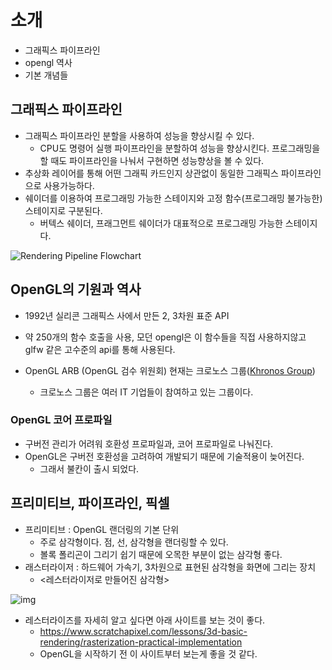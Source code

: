 # 소개

- 그래픽스 파이프라인
- opengl 역사
- 기본 개념들



## 그래픽스 파이프라인

- 그래픽스 파이프라인 분할을 사용하여 성능을 향상시킬 수 있다.
  - CPU도 명령어 실행 파이프라인을 분할하여 성능을 향상시킨다. 프로그래밍을 할 때도 파이프라인을 나눠서 구현하면 성능향상을 볼 수 있다.
- 추상화 레이어를 통해 어떤 그래픽 카드인지 상관없이 동일한 그래픽스 파이프라인으로 사용가능하다.
- 쉐이더를 이용하여 프로그래밍 가능한 스테이지와 고정 함수(프로그래밍 불가능한) 스테이지로 구분된다.
  - 버텍스 쉐이더, 프래그먼트 쉐이더가 대표적으로 프로그래밍 가능한 스테이지다.

![Rendering Pipeline Flowchart](https://www.khronos.org/opengl/wiki_opengl/images/RenderingPipeline.png)




## OpenGL의 기원과 역사

- 1992년 실리콘 그래픽스 사에서 만든 2, 3차원 표준 API

- 약 250개의 함수 호출을 사용, 모던 opengl은 이 함수들을 직접 사용하지않고 glfw 같은 고수준의 api를 통해 사용된다.

- OpenGL ARB (OpenGL 검수 위원회) 현재는 크로노스 그룹([Khronos Group](https://kr.khronos.org/))

  - 크로노스 그룹은 여러 IT 기업들이 참여하고 있는 그룹이다.



### OpenGL 코어 프로파일

- 구버전 관리가 어려워 호환성 프로파일과, 코어 프로파일로 나눠진다.
- OpenGL은 구버전 호환성을 고려하여 개발되기 때문에 기술적용이 늦어진다.
  - 그래서 불칸이 출시 되었다.



## 프리미티브, 파이프라인, 픽셀

- 프리미티브 : OpenGL 랜더링의 기본 단위
  - 주로 삼각형이다. 점, 선, 삼각형을 랜더링할 수 있다.
  - 볼록 폴리곤이 그리기 쉽기 때문에 오목한 부분이 없는 삼각형 좋다.
- 래스터라이저 : 하드웨어 가속기, 3차원으로 표현된 삼각형을 화면에 그리는 장치
  - <레스터라이저로 만들어진 삼각형>

![img](https://upload.wikimedia.org/wikipedia/commons/b/bc/Rasterisation-triangle_example.svg)

- 레스터라이즈를 자세히 알고 싶다면 아래 사이트를 보는 것이 좋다.
  - <https://www.scratchapixel.com/lessons/3d-basic-rendering/rasterization-practical-implementation>
  - OpenGL을 시작하기 전 이 사이트부터 보는게 좋을 것 같다.


